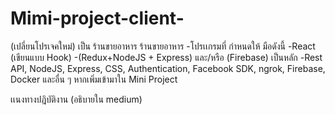 # Mimi-project-client-
(เปลี่ยนโปรเจคใหม่) เป็น ร้านขายอาหาร
ร้านขายอาหาร
-โปรเเกรมที่ กำหนดให้ มือดังนี้
-React (เขียนแบบ Hook)
-(Redux+NodeJS + Express) และ/หรือ (Firebase) เป็นหลัก
-Rest API, NodeJS, Express, CSS, Authentication, Facebook SDK, ngrok, Firebase, Docker และอื่น ๆ หากเพิ่มเข้ามาใน Mini Project

เเนงทางปฎิบัติงาน (อธิบายใน medium)
